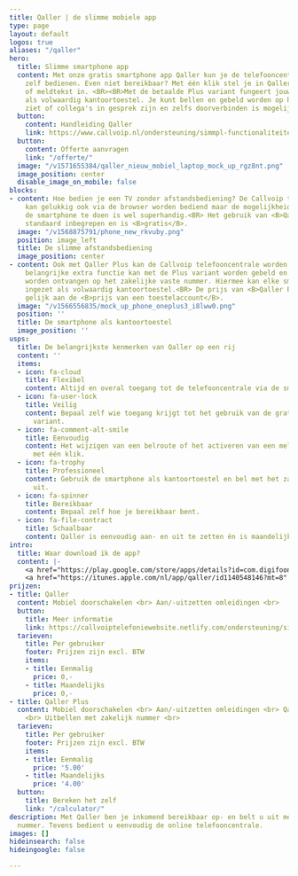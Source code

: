 ```yaml
---
title: Qaller | de slimme mobiele app
type: page
layout: default
logos: true
aliases: "/qaller"
hero:
  title: Slimme smartphone app
  content: Met onze gratis smartphone app Qaller kun je de telefooncentrale eenvoudig
    zelf bedienen. Even niet bereikbaar? Met één klik stel je in Qaller een doorschakeling
    of meldtekst in. <BR><BR>Met de betaalde Plus variant fungeert jouw smartphone
    als volwaardig kantoortoestel. Je kunt bellen en gebeld worden op het vaste telefoonnummer,
    ziet of collega's in gesprek zijn en zelfs doorverbinden is mogelijk.
  button:
    content: Handleiding Qaller
    link: https://www.callvoip.nl/ondersteuning/simmpl-functionaliteiten/qaller-app/
  button:
    content: Offerte aanvragen
    link: "/offerte/"
  image: "/v1571655384/qaller_nieuw_mobiel_laptop_mock_up_rgz8nt.png"
  image_position: center
  disable_image_on_mobile: false
blocks:
- content: Hoe bedien je een TV zonder afstandsbediening? De Callvoip telefooncentrale
    kan gelukkig ook via de browser worden bediend maar de mogelijkheid om dit via
    de smartphone te doen is wel superhandig.<BR> Het gebruik van <B>Qaller</B> is
    standaard inbegrepen en is <B>gratis</B>.
  image: "/v1568875791/phone_new_rkvuby.png"
  position: image_left
  title: De slimme afstandsbediening
  image_position: center
- content: Ook met Qaller Plus kan de Callvoip telefooncentrale worden bediend. Als
    belangrijke extra functie kan met de Plus variant worden gebeld en kunnen gesprekken
    worden ontvangen op het zakelijke vaste nummer. Hiermee kan elke smartphone worden
    ingezet als volwaardig kantoortoestel.<BR> De prijs van <B>Qaller Plus</B> is
    gelijk aan de <B>prijs van een toestelaccount</B>.
  image: "/v1566556835/mock_up_phone_oneplus3_i8lww0.png"
  position: ''
  title: De smartphone als kantoortoestel
  image_position: ''
usps:
  title: De belangrijkste kenmerken van Qaller op een rij
  content: ''
  items:
  - icon: fa-cloud
    title: Flexibel
    content: Altijd en overal toegang tot de telefooncentrale via de smartphone.
  - icon: fa-user-lock
    title: Veilig
    content: Bepaal zelf wie toegang krijgt tot het gebruik van de gratis en de betaalde
      variant.
  - icon: fa-comment-alt-smile
    title: Eenvoudig
    content: Het wijzigen van een belroute of het activeren van een meldtekst kan
      met één klik.
  - icon: fa-trophy
    title: Professioneel
    content: Gebruik de smartphone als kantoortoestel en bel met het zakelijke nummer
      uit.
  - icon: fa-spinner
    title: Bereikbaar
    content: Bepaal zelf hoe je bereikbaar bent.
  - icon: fa-file-contract
    title: Schaalbaar
    content: Qaller is eenvoudig aan- en uit te zetten én is maandelijks opzegbaar.
intro:
  title: Waar download ik de app?
  content: |-
    <a href="https://play.google.com/store/apps/details?id=com.digifoon.qaller&amp;hl=nl" target="_blank" rel="noopener noreferrer">Qaller voor Android downloaden</a><br>
    <a href="https://itunes.apple.com/nl/app/qaller/id1140548146?mt=8" target="_blank" rel="noopener noreferrer">Qaller voor Apple downloaden</a>
prijzen:
- title: Qaller
  content: Mobiel doorschakelen <br> Aan/-uitzetten omleidingen <br>
  button:
    title: Meer informatie
    link: https://callvoiptelefoniewebsite.netlify.com/ondersteuning/simmpl-functionaliteiten/qaller-plus-app/
  tarieven:
    title: Per gebruiker
    footer: Prijzen zijn excl. BTW
    items:
    - title: Eenmalig
      price: 0,-
    - title: Maandelijks
      price: 0,-
- title: Qaller Plus
  content: Mobiel doorschakelen <br> Aan/-uitzetten omleidingen <br> Qaller als kantoortoestel
    <br> Uitbellen met zakelijk nummer <br>
  tarieven:
    title: Per gebruiker
    footer: Prijzen zijn excl. BTW
    items:
    - title: Eenmalig
      price: '5.00'
    - title: Maandelijks
      price: '4.00'
  button:
    title: Bereken het zelf
    link: "/calculator/"
description: Met Qaller ben je inkomend bereikbaar op- en belt u uit met het zakelijk
  nummer. Tevens bedient u eenvoudig de online telefooncentrale.
images: []
hideinsearch: false
hideingoogle: false

---
```

